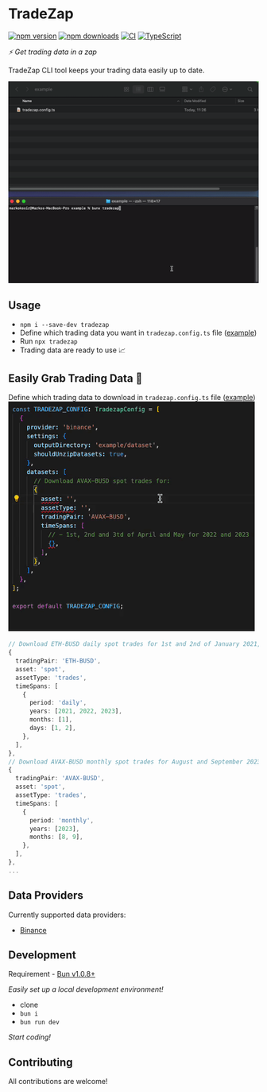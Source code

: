 # TradeZap

[![npm version][npm-badge]][npm-url]
[![npm downloads][downloads-badge]][npm-url]
[![CI][ci-badge]][ci-url]
[![TypeScript][typescript-badge]][typescript-url]

_⚡ Get trading data in a zap_

TradeZap CLI tool keeps your trading data easily up to date.

[![](misc/demo.gif)](https://github.com/ocignis/tradezap)

## Usage

- `npm i --save-dev tradezap`
- Define which trading data you want in `tradezap.config.ts` file ([example](example/binance/tradezap.config.ts))
- Run `npx tradezap`
- Trading data are ready to use 📈

## Easily Grab Trading Data 🚀

Define which trading data to download in `tradezap.config.ts` file ([example](example/binance/tradezap.config.ts))
[![](misc/demo-config.gif)](https://github.com/ocignis/tradezap)

```ts
// Download ETH-BUSD daily spot trades for 1st and 2nd of January 2021, 2022 and 2023
{
  tradingPair: 'ETH-BUSD',
  asset: 'spot',
  assetType: 'trades',
  timeSpans: [
    {
      period: 'daily',
      years: [2021, 2022, 2023],
      months: [1],
      days: [1, 2],
    },
  ],
},
// Download AVAX-BUSD monthly spot trades for August and September 2023
{
  tradingPair: 'AVAX-BUSD',
  asset: 'spot',
  assetType: 'trades',
  timeSpans: [
    {
      period: 'monthly',
      years: [2023],
      months: [8, 9],
    },
  ],
},
...
```

## Data Providers

Currently supported data providers:

- [Binance](https://www.binance.com/)

## Development

Requirement - [Bun v1.0.8+](https://bun.sh)

_Easily set up a local development environment!_

- clone
- `bun i`
- `bun run dev`

_Start coding!_

## Contributing

All contributions are welcome!

[npm-url]: https://www.npmjs.com/package/tradezap
[npm-badge]: https://img.shields.io/npm/v/tradezap.svg
[downloads-badge]: https://img.shields.io/npm/dm/tradezap.svg?color=blue
[ci-badge]: https://github.com/ocignis/tradezap/actions/workflows/CI.yml/badge.svg
[ci-url]: https://github.com/ocignis/tradezap/actions/workflows/CI.yml
[typescript-badge]: https://badges.frapsoft.com/typescript/code/typescript.svg?v=101
[typescript-url]: https://github.com/microsoft/TypeScript
